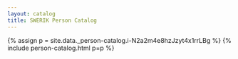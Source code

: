 ```yaml
---
layout: catalog
title: SWERIK Person Catalog
---
```

{% assign p = site.data._person-catalog.i-N2a2m4e8hzJzyt4x1rrLBg %}
{% include person-catalog.html p=p %}

